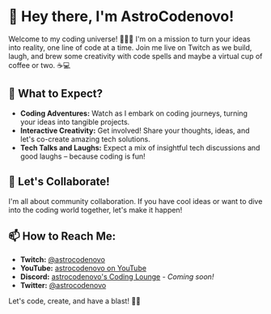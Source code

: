 # 👋 Hey there, I'm AstroCodenovo!

Welcome to my coding universe! 👨‍💻✨ I'm on a mission to turn your ideas into reality, one line of code at a time. Join me live on Twitch as we build, laugh, and brew some creativity with code spells and maybe a virtual cup of coffee or two. ☕💻

## 🚀 What to Expect?

- **Coding Adventures:** Watch as I embark on coding journeys, turning your ideas into tangible projects.
- **Interactive Creativity:** Get involved! Share your thoughts, ideas, and let's co-create amazing tech solutions.
- **Tech Talks and Laughs:** Expect a mix of insightful tech discussions and good laughs – because coding is fun!

## 🌟 Let's Collaborate!

I'm all about community collaboration. If you have cool ideas or want to dive into the coding world together, let's make it happen!

## 📫 How to Reach Me:

- **Twitch:** [@astrocodenovo](https://www.twitch.tv/astrocodenovo)
- **YouTube:** [astrocodenovo on YouTube](https://www.youtube.com/c/astrocodenovo)
- **Discord:** [astrocodenovo's Coding Lounge]() - *Coming soon!*
- **Twitter:** [@astrocodenovo](https://twitter.com/astrocodenovo)

Let's code, create, and have a blast! 🚀✨

<!---
astrocodenovo/astrocodenovo is a ✨ special ✨ repository because its `README.md` (this file) appears on your GitHub profile.
You can click the Preview link to take a look at your changes.
--->
